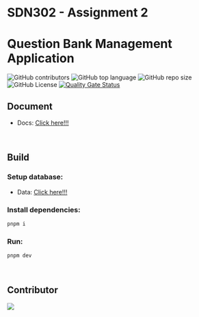 # SDN302 - Assignment 2

# Question Bank Management Application
![GitHub contributors](https://img.shields.io/github/contributors/SDN302-17C/assignment-2)
![GitHub top language](https://img.shields.io/github/languages/top/SDN302-17C/assignment-2)
![GitHub repo size](https://img.shields.io/github/repo-size/SDN302-17C/assignment-2)
![GitHub License](https://img.shields.io/github/license/SDN302-17C/assignment-2)
[![Quality Gate Status](https://sonarcloud.io/api/project_badges/measure?project=SDN302-17C_assignment-2&metric=alert_status)](https://sonarcloud.io/summary/new_code?id=SDN302-17C_assignment-2)

## Document
- Docs: [Click here!!!](docs/Assignment%202.pdf)
  
<br>

## Build

### Setup database:
- Data: [Click here!!!](data)

### Install dependencies:

```bash
pnpm i
```

### Run:

```bash
pnpm dev
```

<br>

## Contributor
<a href="https://github.com/SDN302-17C/assignment-2/graphs/contributors">
  <img src="https://contrib.rocks/image?repo=SDN302-17C/assignment-2" />
</a>
